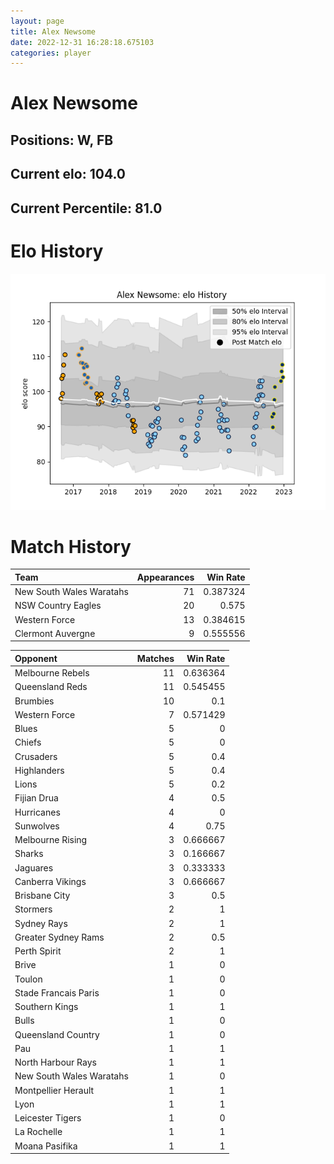 ```yaml
---  
layout: page  
title: Alex Newsome  
date: 2022-12-31 16:28:18.675103  
categories: player  
---
```

# Alex Newsome

## Positions: W, FB

## Current elo: 104.0

## Current Percentile: 81.0

# Elo History


![elo history](history_AlexNewsome.png)
# Match History


| Team                     |   Appearances |   Win Rate |
|:-------------------------|--------------:|-----------:|
| New South Wales Waratahs |            71 |   0.387324 |
| NSW Country Eagles       |            20 |   0.575    |
| Western Force            |            13 |   0.384615 |
| Clermont Auvergne        |             9 |   0.555556 |

| Opponent                 |   Matches |   Win Rate |
|:-------------------------|----------:|-----------:|
| Melbourne Rebels         |        11 |   0.636364 |
| Queensland Reds          |        11 |   0.545455 |
| Brumbies                 |        10 |   0.1      |
| Western Force            |         7 |   0.571429 |
| Blues                    |         5 |   0        |
| Chiefs                   |         5 |   0        |
| Crusaders                |         5 |   0.4      |
| Highlanders              |         5 |   0.4      |
| Lions                    |         5 |   0.2      |
| Fijian Drua              |         4 |   0.5      |
| Hurricanes               |         4 |   0        |
| Sunwolves                |         4 |   0.75     |
| Melbourne Rising         |         3 |   0.666667 |
| Sharks                   |         3 |   0.166667 |
| Jaguares                 |         3 |   0.333333 |
| Canberra Vikings         |         3 |   0.666667 |
| Brisbane City            |         3 |   0.5      |
| Stormers                 |         2 |   1        |
| Sydney Rays              |         2 |   1        |
| Greater Sydney Rams      |         2 |   0.5      |
| Perth Spirit             |         2 |   1        |
| Brive                    |         1 |   0        |
| Toulon                   |         1 |   0        |
| Stade Francais Paris     |         1 |   0        |
| Southern Kings           |         1 |   1        |
| Bulls                    |         1 |   0        |
| Queensland Country       |         1 |   0        |
| Pau                      |         1 |   1        |
| North Harbour Rays       |         1 |   1        |
| New South Wales Waratahs |         1 |   0        |
| Montpellier Herault      |         1 |   1        |
| Lyon                     |         1 |   1        |
| Leicester Tigers         |         1 |   0        |
| La Rochelle              |         1 |   1        |
| Moana Pasifika           |         1 |   1        |